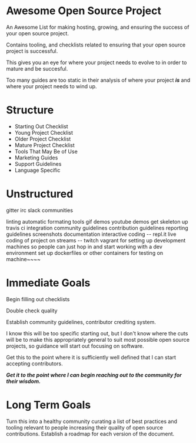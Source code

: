 # Awesome Open Source Project
An Awesome List for making hosting, growing, and ensuring the success of your open source project.

Contains tooling, and checklists related to ensuring that your open source project is successful.

This gives you an eye for where your project needs to evolve to in order to mature and be succesful.

Too many guides are too static in their analysis of where your project ***is*** and where your project needs to wind up.

# Structure

* Starting Out Checklist
* Young Project Checklist
* Older Project Checklist
* Mature Project Checklist
* Tools That May Be of Use
* Marketing Guides
* Support Guidelines
* Language Specific

# Unstructured
gitter
irc
slack communities

linting
automatic formating tools
gif demos
youtube demos
get skeleton up
travis ci integration
community guidelines
contribution guidelines
reporting guidelines
screenshots
documentation
interactive coding -- repl.it
live coding of project on streams -- twitch
vagrant for setting up development machines so people can just hop in and start working with a dev environment set up
dockerfiles or other containers for testing on machine~~~~

# Immediate Goals
Begin filling out checklists

Double check quality

Establish community guidelines, contributor crediting system.

I know this will be too specific starting out, but I don't know where the cuts will be to make this appropriately general to suit most possible open source projects, so guidance will start out focusing on software.

Get this to the point where it is sufficiently well defined that I can start accepting contributors.


***Get it to the point where I can begin reaching out to the community for their wisdom.***

# Long Term Goals
Turn this into a healthy community curating a list of best practices and tooling relevant to people increasing their quality of open source contributions.
Establish a roadmap for each version of the document.
